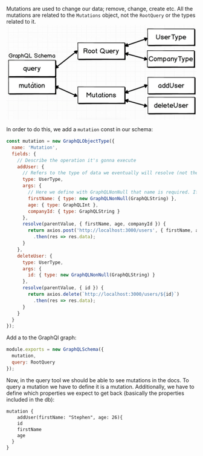 Mutations are used to change our data; remove, change, create etc. All the mutations are related to the `Mutations` object, not the `RootQuery` or the types related to it.
<img src="../images/mutations.png?" width="600">

In order to do this, we add a `mutation` const in our schema:
```js
const mutation = new GraphQLObjectType({
  name: 'Mutation',
  fields: {
    // Describe the operation it's gonna execute
    addUser: {
      // Refers to the type of data we eventually will resolve (not the type we give)
      type: UserType,
      args: {
        // Here we define with GraphQLNonNull that name is required. If not, throws error.
        firstName: { type: new GraphQLNonNull(GraphQLString) },
        age: { type: GraphQLInt },
        companyId: { type: GraphQLString }
      },
      resolve(parentValue, { firstName, age, companyId }) {
        return axios.post('http://localhost:3000/users', { firstName, age, companyId })
          .then(res => res.data);
      }
    },
    deleteUser: {
      type: UserType,
      args: {
        id: { type: new GraphQLNonNull(GraphQLString) }
      },
      resolve(parentValue, { id }) {
        return axios.delete(`http://localhost:3000/users/${id}`)
          .then(res => res.data);
      }
    }
  }
});
```
Add a to the GraphQl graph:
```js
module.exports = new GraphQLSchema({
  mutation,
  query: RootQuery
});
```
Now, in the query tool we should be able to see mutations in the docs. To query a mutation we have to define it is a mutation. Additionally, we have to define which properties we expect to get back (basically the properties included in the db):
```
mutation {
	addUser(firstName: "Stephen", age: 26){
  	id
    firstName
    age
  }
}
```
